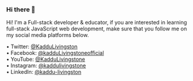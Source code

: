 ### Hi there 👋

<!-- ![github-thumbnail](https://user-images.githubusercontent.com/63154066/126401199-ebeb2f42-30fc-4887-9871-69a7ea8cfa48.png) -->

Hi! I'm a Full-stack developer & educator, if you are interested in learning full-stack JavaScript web development, make sure that you follow me on my social media platforms below.

•	Twitter: [@KadduLivingston](https://twitter.com/KadduLivingston) <br>
•	Facebook: [@kadduLivingstoneofficial](https://www.facebook.com/kadduLivingstoneofficial) <br>
•	YouTube: [@KadduLivingstone](https://www.youtube.com/@KadduLivingstone) <br>
•	Instagram: [@kaddulivingstone](https://www.instagram.com/kaddulivingstone/) <br>
•	LinkedIn: [@kaddu-livingston](https://www.linkedin.com/in/kaddu-livingstone/) <br>

